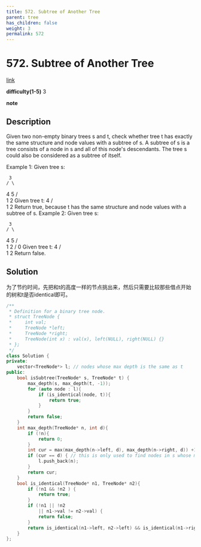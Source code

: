 ```yaml
---
title: 572. Subtree of Another Tree
parent: tree
has_children: false
weight: 3
permalink: 572
---
```

# 572. Subtree of Another Tree
[link](https://leetcode.com/problems/subtree-of-another-tree/)

**difficulty(1-5)**
3

**note**

## Description
Given two non-empty binary trees s and t, check whether tree t has exactly the same structure and node values with a subtree of s. A subtree of s is a tree consists of a node in s and all of this node's descendants. The tree s could also be considered as a subtree of itself.

Example 1:
Given tree s:

     3
    / \
   4   5
  / \
 1   2
Given tree t:
   4 
  / \
 1   2
Return true, because t has the same structure and node values with a subtree of s.
Example 2:
Given tree s:

     3
    / \
   4   5
  / \
 1   2
    /
   0
Given tree t:
   4
  / \
 1   2
Return false.

## Solution
为了节约时间，先把和t的高度一样的节点挑出来，然后只需要比较那些借点开始的树和t是否identical即可。

```c++
/**
 * Definition for a binary tree node.
 * struct TreeNode {
 *     int val;
 *     TreeNode *left;
 *     TreeNode *right;
 *     TreeNode(int x) : val(x), left(NULL), right(NULL) {}
 * };
 */
class Solution {
private:
    vector<TreeNode*> l; // nodes whose max depth is the same as t
public:
    bool isSubtree(TreeNode* s, TreeNode* t) {
        max_depth(s, max_depth(t, -1));
        for (auto node : l){
            if (is_identical(node, t)){
                return true;
            }
        }
        return false;
    }
    int max_depth(TreeNode* n, int d){
        if (!n){
            return 0;
        }
        int cur = max(max_depth(n->left, d), max_depth(n->right, d)) +1;
        if (cur == d) { // this is only used to find nodes in s whose max depth is t's max depth
            l.push_back(n);
        }
        return cur;
    }
    bool is_identical(TreeNode* n1, TreeNode* n2){
        if (!n1 && !n2 ) {
            return true;
        }
        if (!n1 || !n2 
            || n1->val != n2->val) {
            return false;
        }
        return is_identical(n1->left, n2->left) && is_identical(n1->right, n2->right);
    }
};
```